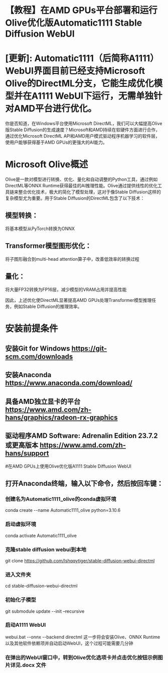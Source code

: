 # 【教程】在AMD GPUs平台部署和运行Olive优化版Automatic1111 Stable Diffusion WebUI

#  [更新]: Automatic1111（后简称A1111）WebUI界面目前已经支持Microsoft Olive的DirectML分支，它能生成优化模型并在A1111 WebUI下运行，无需单独针对AMD平台进行优化。

你是否知道，在Windows平台使用Microsoft DirectML，我们可以大幅提高Olive版Stable Diffusion的生成速度？Microsoft和AMD持续在软硬件方面进行合作，通过优化Microsoft DirectML API和AMD用户模式驱动程序机器学习的软件层，使用户能够获得基于AMD GPUs的更强大的AI能力。
 

# Microsoft Olive概述
Olive是一款对模型进行转换、优化、量化和自动调整的Python工具，通过例如DirectML等ONNX Runtime获得最佳的AI推理性能。Olive通过提供线性的优化工具链来整合优化技术，极大的简化了模型处理，这对于像Stable Diffusion这样的复杂模型尤为重要。用于Stable Diffusion的DirectML包含了以下技术：

## 模型转换：
将基本模型从PyTorch转换为ONNX
## Transformer模型图形优化：
将子图形融合到multi-head attention算子中，改善低效率的转换过程
## 量化：
将大量FP32转换为FP16层，减少模型的VRAM占用并提高性能

因此，上述优化使DirectML显著提高AMD GPUs处理Transformer模型推理任务，例如Stable Diffusion的推理效率。
# 安装前提条件
## 安装Git for Windows https://git-scm.com/downloads
## 安装Anaconda https://www.anaconda.com/download/
## 具备AMD独立显卡的平台 https://www.amd.com/zh-hans/graphics/radeon-rx-graphics
## 驱动程序AMD Software: Adrenalin Edition 23.7.2或更高版本 https://www.amd.com/zh-hans/support
#在AMD GPUs上使用Olive优化版A1111 Stable Diffusion WebUI
## 打开Anaconda终端，输入以下命令，然后按回车键：
### 创建名为Automatic1111_olive的conda虚拟环境 
conda create --name Automatic1111_olive python=3.10.6
### 启动虚拟环境 
conda activate Automatic1111_olive
### 克隆stable diffusion webui到本地 
git clone https://github.com/lshqqytiger/stable-diffusion-webui-directml
### 进入文件夹 
cd stable-diffusion-webui-directml
### 初始化子模型 
git submodule update --init –recursive
### 启动A1111 WebUI 
webui.bat --onnx --backend directml 
这一步将会安装Olive、ONNX Runtime以及其他软件依赖项并自动启动WebUI，这个过程可能需要几分钟

### 在弹出的WebUI窗口中，转到Olive优化选项卡并点击优化按钮示例图片详见.docx 文件

